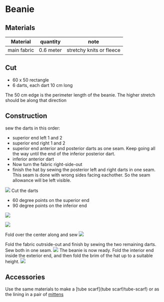 # Beanie 

## Materials

| Material | quantity | note |
| ---- | ---- | ---- |
| main fabric | 0.6 meter | stretchy knits or fleece |


## Cut


- 60 x 50 rectangle 
- 6 darts, each dart 10 cm long

The 50 cm edge is the perimeter length of the beanie. The higher stretch should be along that direction

## Construction

sew the darts in this order:

- superior end left 1 and 2
- superior end right 1 and 2
- superior end anterior and posterior darts as one seam. Keep going all the way until the end of the inferior posterior dart.
- inferior anterior dart
- Now turn the fabric right-side-out
- finish the hat by sewing the posterior left and right darts in one seam. This seam is done with wrong sides facing eachother. So the seam allowance will be left visible.

![](beanie_g538.svg)
Cut the darts

- 60 degree points on the superior end
- 90 degree points on the inferior end

![](beanie_g539.svg)

![](beanie_g540.svg)


Fold over the center along and sew 
![](beanie_g541.svg)

Fold the fabric outrside-out and finish by sewing the two remaining darts. Sew both in one seam.
![](beanie_g542.svg)
The beanie is now ready. Fold the interior end inside the exterior end, and then fold the brim of the hat up to a suitable height.
![](beanie_g543.svg)


## Accessories



Use the same materials to make a [tube scarf](tube scarf/tube-scarf) or as the lining in a pair of [mittens](../mitten.svg)
